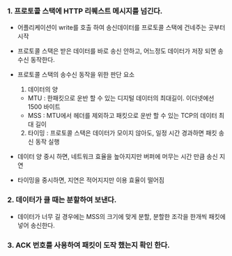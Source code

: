 ### 1. 프로토콜 스택에 HTTP 리퀘스트 메시지를 넘긴다.

- 어플리케이션이 write를 호출 하여 송신데이터를 프로토콜 스택에 건네주는 곳부터 시작

- 프로토콜 스택은 받은 데이터를 바로 송신 안하고, 어느정도 데이터가 저장 되면 송수신 동작한다.

- 프로토콜 스택의 송수신 동작을 위한 판단 요소  
  
  1. 데이터의 양     
    - MTU : 한패킷으로 운반 할 수 있는 디지털 데이터의 최대길이. 이더넷에선 1500 바이트  
    - MSS : MTU에서 헤더를 제외하고 패킷으로 운반 할 수 있는 TCP의 데이터 최대 길이  

  2. 타이밍 : 프로토콜 스택은 데이터가 모이지 않아도, 일정 시간 경과하면 패킷 송신 동작 실행  

- 데이터 양 중시 하면, 네트워크 효율을 높아지지만 버퍼에 머무는 시간 만큼 송신 지연
- 타이밍을 중시하면, 지연은 적어지지만 이용 효율이 떨어짐

### 2. 데이터가 클 때는 분할하여 보낸다.

- 데이터가 너무 길 경우에는 MSS의 크기에 맞게 분할, 분할한 조각을 한개씩 패킷에 넣어 송신한다.

### 3. ACK 번호를 사용하여 패킷이 도작 했는지 확인 한다.
